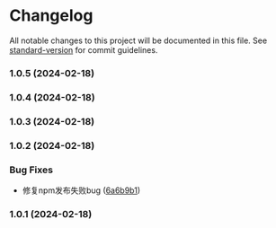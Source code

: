 # Changelog

All notable changes to this project will be documented in this file. See [standard-version](https://github.com/conventional-changelog/standard-version) for commit guidelines.

### 1.0.5 (2024-02-18)

### 1.0.4 (2024-02-18)

### 1.0.3 (2024-02-18)

### 1.0.2 (2024-02-18)


### Bug Fixes

* 修复npm发布失败bug ([6a6b9b1](https://github.com/tenadolanter/char8/commit/6a6b9b1d7398bd45e568d20dabb303cee64a75d0))

### 1.0.1 (2024-02-18)
